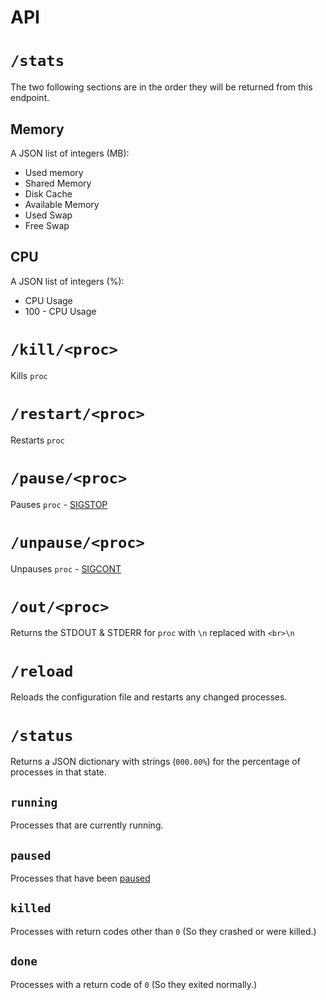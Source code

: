 # API

# `/stats`
The two following sections are in the order they will be returned from this endpoint.
## Memory
A JSON list of integers (MB): 
- Used memory
- Shared Memory
- Disk Cache
- Available Memory
- Used Swap
- Free Swap
## CPU
A JSON list of integers (%):
- CPU Usage
- 100 - CPU Usage

# `/kill/<proc>`
Kills `proc`

# `/restart/<proc>`
Restarts `proc`

# `/pause/<proc>`
Pauses `proc` - [SIGSTOP](https://en.wikipedia.org/wiki/Signal_(IPC)#SIGSTOP)

# `/unpause/<proc>`
Unpauses `proc` - [SIGCONT](https://en.wikipedia.org/wiki/Signal_(IPC)#SIGCONT)

# `/out/<proc>`
Returns the STDOUT & STDERR for `proc` with `\n` replaced with `<br>\n`

# `/reload`
Reloads the configuration file and restarts any changed processes.

# `/status`
Returns a JSON dictionary with strings (`000.00%`) for the percentage of processes in that state.

## `running`
Processes that are currently running.

## `paused`
Processes that have been [paused](#pauseproc)

## `killed`
Processes with return codes other than `0` (So they crashed or were killed.)

## `done`
Processes with a return code of `0` (So they exited normally.)